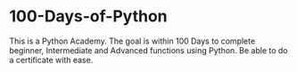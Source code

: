 # 100-Days-of-Python
This is a Python Academy. The goal is within 100 Days to complete beginner, Intermediate and Advanced functions using Python. Be able to do a certificate with ease. 
